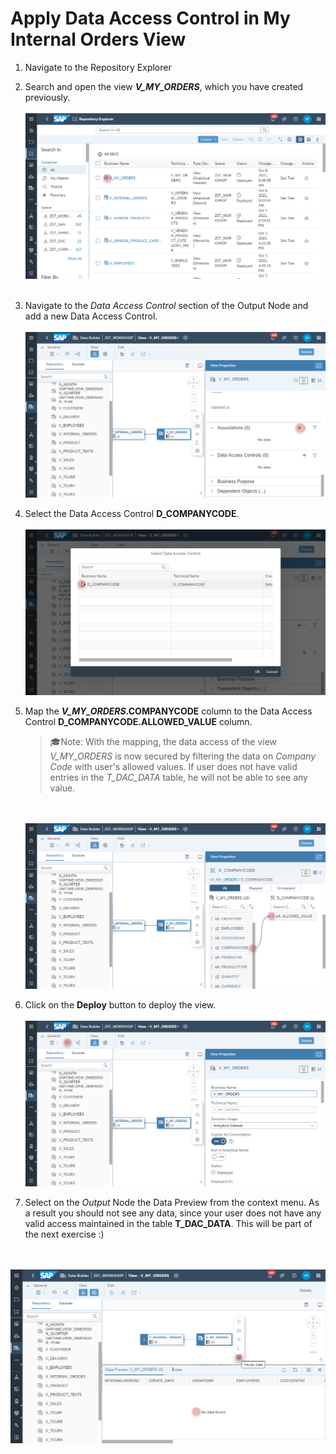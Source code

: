 # Apply Data Access Control in My Internal Orders View

1. Navigate to the Repository Explorer
2. Search and open the view **_V_MY_ORDERS_**, which you have created previously.
  <br><br>![](../images/my_orders_dac_01a.png)<br><br>

3. Navigate to the _Data Access Control_ section of the Output Node and add a new Data Access Control.
  <br><br>![](../images/my_orders_dac_02.png)
  
4. Select the Data Access Control **D_COMPANYCODE**.
  <br><br>![](../images/my_orders_dac_03.png)
  
5. Map the **_V_MY_ORDERS_.COMPANYCODE** column to the Data Access Control **D_COMPANYCODE.ALLOWED_VALUE** column.
   >🎓Note: With the mapping, the data access of the view _V_MY_ORDERS_ is now secured by filtering the data on _Company Code_ with user's allowed values. If user does not have valid entries in the _T_DAC_DATA_ table, he will not be able to see any value.
  
   <br><br>![](../images/my_orders_dac_04.png)

6. Click on the **Deploy** button to deploy the view.
  <br><br>![](../images/my_orders_dac_05.png)

7. Select on the _Output_ Node the Data Preview from the context menu. As a result you should not see any data, since your user does not have any valid access maintained in the table **T_DAC_DATA**. This will be part of the next exercise :)

  <br><br>![](../images/my_orders_dac_06.png)
